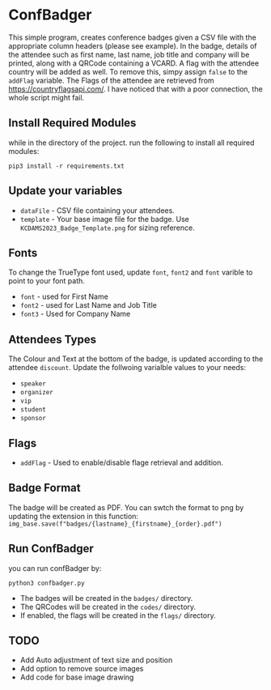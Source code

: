 # ConfBadger

This simple program, creates conference badges given a CSV file with the appropriate column headers (please see example).
In the badge, details of the attendee such as first name, last name, job title and company will be printed, along with a QRCode containing a VCARD. 
A flag with the attendee country will be added as well. To remove this, simpy assign ```false``` to the ```addFlag``` variable.
The Flags of the attendee are retrieved from https://countryflagsapi.com/. I have noticed that with a poor connection, the whole script might fail.

## Install Required Modules

while in the directory of the project. run the following to install all required modules:

```pip3 install -r requirements.txt```

## Update your variables

* ```dataFile``` - CSV file containing your attendees.
* ```template``` - Your base image file for the badge. Use ```KCDAMS2023_Badge_Template.png``` for sizing reference.

## Fonts

To change the TrueType font used, update ```font```, ```font2``` and ```font``` varible to point to your font path.

* ```font``` - used for First Name
* ```font2``` - used for Last Name and Job Title
* ```font3``` - Used for Company Name

## Attendees Types

The Colour and Text at the bottom of the badge, is updated according to the attendee ```discount```. Update the follwoing varialble values to your needs:

* ```speaker```
* ```organizer```
* ```vip```
* ```student```
* ```sponsor```

## Flags

* ```addFlag``` - Used to enable/disable flage retrieval and addition.

## Badge Format

The badge will be created as PDF. You can swtch the format to png by updating the extension in this function:
```img_base.save(f"badges/{lastname}_{firstname}_{order}.pdf")```

## Run ConfBadger

you can run confBadger by:

```python3 confbadger.py```

* The badges will be created in the ```badges/``` directory.
* The QRCodes will be created in the ```codes/``` directory.
* If enabled, the flags will be created in the ```flags/``` directory.

## TODO

* Add Auto adjustment of text size and position
* Add option to remove source images
* Add code for base image drawing


